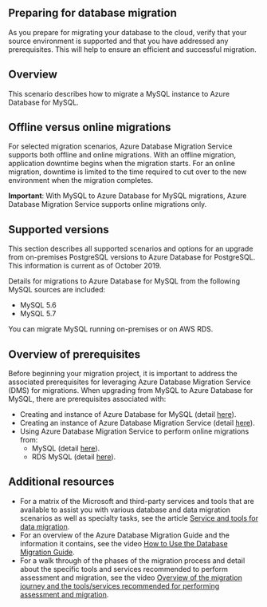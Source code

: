 ## Preparing for database migration

As you prepare for migrating your database to the cloud, verify that your source environment is supported and that you have addressed any prerequisites. This will help to ensure an efficient and successful migration.

## Overview

This scenario describes how to migrate a MySQL instance to Azure Database for MySQL.

## Offline versus online migrations

For selected migration scenarios, Azure Database Migration Service supports both offline and online migrations. With an offline migration, application downtime begins when the migration starts. For an online migration, downtime is limited to the time required to cut over to the new environment when the migration completes.

**Important**: With MySQL to Azure Database for MySQL migrations, Azure Database Migration Service supports online migrations only.

## Supported versions

This section describes all supported scenarios and options for an upgrade from on-premises PostgreSQL versions to Azure Database for PostgreSQL. This information is current as of October 2019.

Details for migrations to Azure Database for MySQL from the following MySQL sources are included:

* MySQL 5.6
* MySQL 5.7

You can migrate MySQL running on-premises or on AWS RDS.

## Overview of prerequisites

Before beginning your migration project, it is important to address the associated prerequisites for leveraging Azure Database Migration Service (DMS) for migrations. When upgrading from MySQL to Azure Database for MySQL, there are prerequisites associated with:

* Creating and instance of Azure Database for MySQL (detail [here](https://docs.microsoft.com/azure/mysql/quickstart-create-mysql-server-database-using-azure-portal)).
* Creating an instance of Azure Database Migration Service (detail [here](https://docs.microsoft.com/azure/dms/pre-reqs)).
* Using Azure Database Migration Service to perform online migrations from:
  * MySQL (detail [here](https://docs.microsoft.com/azure/dms/tutorial-mysql-azure-mysql-online#prerequisites)).
  * RDS MySQL (detail [here](https://docs.microsoft.com/azure/dms/tutorial-rds-mysql-server-azure-db-for-mysql-online)).

## Additional resources

* For a matrix of the Microsoft and third-party services and tools that are available to assist you with various database and data migration scenarios as well as specialty tasks, see the article [Service and tools for data migration](https://docs.microsoft.com/azure/dms/dms-tools-matrix).
* For an overview of the Azure Database Migration Guide and the information it contains, see the video [How to Use the Database Migration Guide](https://azure.microsoft.com/resources/videos/how-to-use-the-azure-database-migration-guide/).
* For a walk through of the phases of the migration process and detail about the specific tools and services recommended to perform assessment and migration, see the video [Overview of the migration journey and the tools/services recommended for performing assessment and migration](https://azure.microsoft.com/resources/videos/overview-of-migration-and-recommended-tools-services/).
